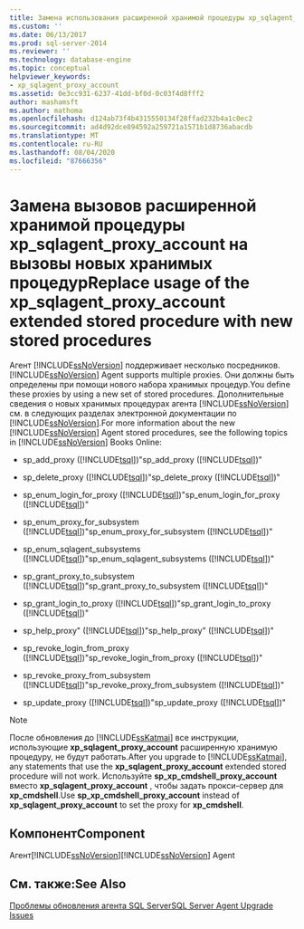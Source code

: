 ```yaml
---
title: Замена использования расширенной хранимой процедуры xp_sqlagent_proxy_account новыми хранимыми процедурами | Документация Майкрософт
ms.custom: ''
ms.date: 06/13/2017
ms.prod: sql-server-2014
ms.reviewer: ''
ms.technology: database-engine
ms.topic: conceptual
helpviewer_keywords:
- xp_sqlagent_proxy_account
ms.assetid: 0e3cc931-6237-41dd-bf0d-0c03f4d8fff2
author: mashamsft
ms.author: mathoma
ms.openlocfilehash: d124ab73f4b4315550134f28ffad232b4a1c0ec2
ms.sourcegitcommit: ad4d92dce894592a259721a1571b1d8736abacdb
ms.translationtype: MT
ms.contentlocale: ru-RU
ms.lasthandoff: 08/04/2020
ms.locfileid: "87666356"
---
```

# <a name="replace-usage-of-the-xp_sqlagent_proxy_account-extended-stored-procedure-with-new-stored-procedures"></a><span data-ttu-id="a8076-102">Замена вызовов расширенной хранимой процедуры xp_sqlagent_proxy_account на вызовы новых хранимых процедур</span><span class="sxs-lookup"><span data-stu-id="a8076-102">Replace usage of the xp_sqlagent_proxy_account extended stored procedure with new stored procedures</span></span>
  <span data-ttu-id="a8076-103">Агент [!INCLUDE[ssNoVersion](../../includes/ssnoversion-md.md)] поддерживает несколько посредников.</span><span class="sxs-lookup"><span data-stu-id="a8076-103">[!INCLUDE[ssNoVersion](../../includes/ssnoversion-md.md)] Agent supports multiple proxies.</span></span> <span data-ttu-id="a8076-104">Они должны быть определены при помощи нового набора хранимых процедур.</span><span class="sxs-lookup"><span data-stu-id="a8076-104">You define these proxies by using a new set of stored procedures.</span></span> <span data-ttu-id="a8076-105">Дополнительные сведения о новых хранимых процедурах агента [!INCLUDE[ssNoVersion](../../includes/ssnoversion-md.md)] см. в следующих разделах электронной документации по [!INCLUDE[ssNoVersion](../../includes/ssnoversion-md.md)].</span><span class="sxs-lookup"><span data-stu-id="a8076-105">For more information about the new [!INCLUDE[ssNoVersion](../../includes/ssnoversion-md.md)] Agent stored procedures, see the following topics in [!INCLUDE[ssNoVersion](../../includes/ssnoversion-md.md)] Books Online:</span></span>  
  
-   <span data-ttu-id="a8076-106">sp_add_proxy ([!INCLUDE[tsql](../../includes/tsql-md.md)])</span><span class="sxs-lookup"><span data-stu-id="a8076-106">"sp_add_proxy ([!INCLUDE[tsql](../../includes/tsql-md.md)])"</span></span>  
  
-   <span data-ttu-id="a8076-107">sp_delete_proxy ([!INCLUDE[tsql](../../includes/tsql-md.md)])</span><span class="sxs-lookup"><span data-stu-id="a8076-107">"sp_delete_proxy ([!INCLUDE[tsql](../../includes/tsql-md.md)])"</span></span>  
  
-   <span data-ttu-id="a8076-108">sp_enum_login_for_proxy ([!INCLUDE[tsql](../../includes/tsql-md.md)])</span><span class="sxs-lookup"><span data-stu-id="a8076-108">"sp_enum_login_for_proxy ([!INCLUDE[tsql](../../includes/tsql-md.md)])"</span></span>  
  
-   <span data-ttu-id="a8076-109">sp_enum_proxy_for_subsystem ([!INCLUDE[tsql](../../includes/tsql-md.md)])</span><span class="sxs-lookup"><span data-stu-id="a8076-109">"sp_enum_proxy_for_subsystem ([!INCLUDE[tsql](../../includes/tsql-md.md)])"</span></span>  
  
-   <span data-ttu-id="a8076-110">sp_enum_sqlagent_subsystems ([!INCLUDE[tsql](../../includes/tsql-md.md)])</span><span class="sxs-lookup"><span data-stu-id="a8076-110">"sp_enum_sqlagent_subsystems ([!INCLUDE[tsql](../../includes/tsql-md.md)])"</span></span>  
  
-   <span data-ttu-id="a8076-111">sp_grant_proxy_to_subsystem ([!INCLUDE[tsql](../../includes/tsql-md.md)])</span><span class="sxs-lookup"><span data-stu-id="a8076-111">"sp_grant_proxy_to_subsystem ([!INCLUDE[tsql](../../includes/tsql-md.md)])"</span></span>  
  
-   <span data-ttu-id="a8076-112">sp_grant_login_to_proxy ([!INCLUDE[tsql](../../includes/tsql-md.md)])</span><span class="sxs-lookup"><span data-stu-id="a8076-112">"sp_grant_login_to_proxy ([!INCLUDE[tsql](../../includes/tsql-md.md)])"</span></span>  
  
-   <span data-ttu-id="a8076-113">sp_help_proxy" ([!INCLUDE[tsql](../../includes/tsql-md.md)])</span><span class="sxs-lookup"><span data-stu-id="a8076-113">"sp_help_proxy" ([!INCLUDE[tsql](../../includes/tsql-md.md)])"</span></span>  
  
-   <span data-ttu-id="a8076-114">sp_revoke_login_from_proxy ([!INCLUDE[tsql](../../includes/tsql-md.md)])</span><span class="sxs-lookup"><span data-stu-id="a8076-114">"sp_revoke_login_from_proxy ([!INCLUDE[tsql](../../includes/tsql-md.md)])"</span></span>  
  
-   <span data-ttu-id="a8076-115">sp_revoke_proxy_from_subsystem ([!INCLUDE[tsql](../../includes/tsql-md.md)])</span><span class="sxs-lookup"><span data-stu-id="a8076-115">"sp_revoke_proxy_from_subsystem ([!INCLUDE[tsql](../../includes/tsql-md.md)])"</span></span>  
  
-   <span data-ttu-id="a8076-116">sp_update_proxy ([!INCLUDE[tsql](../../includes/tsql-md.md)])</span><span class="sxs-lookup"><span data-stu-id="a8076-116">"sp_update_proxy ([!INCLUDE[tsql](../../includes/tsql-md.md)])"</span></span>  
  
> [!NOTE]  
>  <span data-ttu-id="a8076-117">После обновления до [!INCLUDE[ssKatmai](../../includes/sskatmai-md.md)] все инструкции, использующие **xp_sqlagent_proxy_account** расширенную хранимую процедуру, не будут работать.</span><span class="sxs-lookup"><span data-stu-id="a8076-117">After you upgrade to [!INCLUDE[ssKatmai](../../includes/sskatmai-md.md)], any statements that use the **xp_sqlagent_proxy_account** extended stored procedure will not work.</span></span> <span data-ttu-id="a8076-118">Используйте **sp_xp_cmdshell_proxy_account** вместо **xp_sqlagent_proxy_account** , чтобы задать прокси-сервер для **xp_cmdshell**.</span><span class="sxs-lookup"><span data-stu-id="a8076-118">Use **sp_xp_cmdshell_proxy_account** instead of **xp_sqlagent_proxy_account** to set the proxy for **xp_cmdshell**.</span></span>  
  
## <a name="component"></a><span data-ttu-id="a8076-119">Компонент</span><span class="sxs-lookup"><span data-stu-id="a8076-119">Component</span></span>  
 <span data-ttu-id="a8076-120">Агент[!INCLUDE[ssNoVersion](../../includes/ssnoversion-md.md)]</span><span class="sxs-lookup"><span data-stu-id="a8076-120">[!INCLUDE[ssNoVersion](../../includes/ssnoversion-md.md)] Agent</span></span>  
  
## <a name="see-also"></a><span data-ttu-id="a8076-121">См. также:</span><span class="sxs-lookup"><span data-stu-id="a8076-121">See Also</span></span>  
 [<span data-ttu-id="a8076-122">Проблемы обновления агента SQL Server</span><span class="sxs-lookup"><span data-stu-id="a8076-122">SQL Server Agent Upgrade Issues</span></span>](../../../2014/sql-server/install/sql-server-agent-upgrade-issues.md)  
  
  
